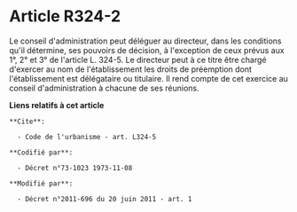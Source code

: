 # Article R324-2

Le conseil d'administration peut déléguer au directeur, dans les conditions qu'il détermine, ses pouvoirs de décision, à
l'exception de ceux prévus aux 1°, 2° et 3° de l'article L. 324-5. Le directeur peut à ce titre être chargé d'exercer au nom
de l'établissement les droits de préemption dont l'établissement est délégataire ou titulaire. Il rend compte de cet exercice
au conseil d'administration à chacune de ses réunions.

**Liens relatifs à cet article**

	**Cite**:

	  - Code de l'urbanisme - art. L324-5

	**Codifié par**:

	  - Décret n°73-1023 1973-11-08

	**Modifié par**:

	  - Décret n°2011-696 du 20 juin 2011 - art. 1
